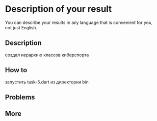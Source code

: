 # Description of your result

You can describe your results in any language that is convenient for you, not just English.

## Description

создал иерархию классов киберспорта

## How to

запустить task-5.dart из директории bin

## Problems


## More

